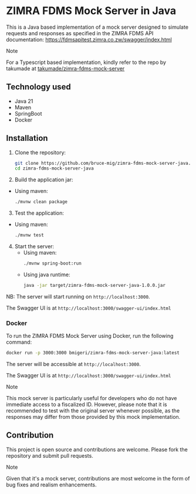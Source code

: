 # ZIMRA FDMS Mock Server in Java

This is a Java based implementation of a mock server designed to simulate requests and responses as specified in the ZIMRA FDMS API documentation: https://fdmsapitest.zimra.co.zw/swagger/index.html

> [!NOTE]
> For a Typescript based implementation, kindly refer to the repo by takumade at [takumade/zimra-fdms-mock-server](https://github.com/takumade/zimra-fdms-mock-server)


## Technology used

- Java 21
- Maven
- SpringBoot
- Docker

## Installation

1. Clone the repository:
   ```sh
   git clone https://github.com/bruce-mig/zimra-fdms-mock-server-java.git
   cd zimra-fdms-mock-server-java
   ```

2. Build the application jar:
  - Using maven:
     ```sh
     ./mvnw clean package
     ```

3. Test the application:
  - Using maven:
     ```sh
     ./mvnw test
     ```

4. Start the server:
   - Using maven:
     ```sh
     ./mvnw spring-boot:run
     ```
   - Using java runtime:
     ```sh
     java -jar target/zimra-fdms-mock-server-java-1.0.0.jar
     ```

NB: The server will start running on `http://localhost:3000`.

The Swagger UI is at `http://localhost:3000/swagger-ui/index.html`


### Docker 

To run the ZIMRA FDMS Mock Server using Docker, run the following command:

```bash
docker run -p 3000:3000 bmigeri/zimra-fdms-mock-server-java:latest
```

The server will be accessible at `http://localhost:3000`.

The Swagger UI is at `http://localhost:3000/swagger-ui/index.html`


> [!NOTE]
> This mock server is particularly useful for developers who do not have immediate access to a fiscalized ID. However, please note that it is recommended to test with the original server whenever possible, as the responses may differ from those provided by this mock implementation.


## Contribution
This project is open source and contributions are welcome. Please fork the repository and submit pull requests. 

> [!NOTE]
> Given that it's a mock server, contributions are most welcome in the form of bug fixes and realism enhancements.

[//]: # (### Todo)

[//]: # (✅ Device endpoints  <br>)

[//]: # (✅ Public endpoints  <br>)

[//]: # (✅ User endpoints  <br>)

[//]: # (✅ ProductsStock endpoints  <br>)

[//]: # (⏳ Make mock server as realistic as possible  <br>)

[//]: # ()
[//]: # (> [!NOTE])

[//]: # (> Most of the endpoints are mocked but I want it to be as realistic as possible. An average user shouldnt tell the difference between the mock server and the original server. 😊 For more info see [TODO.md]&#40;TODO.md&#41; )

[//]: # ()
[//]: # ()
